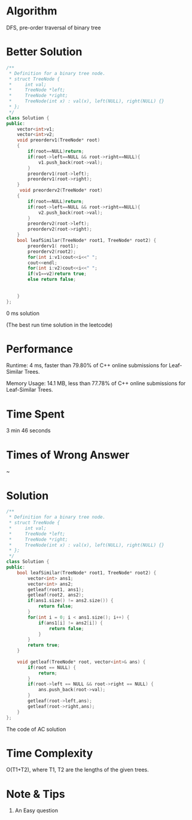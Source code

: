 # Algorithm

DFS, pre-order traversal of binary tree

# Better Solution

```c++
/**
 * Definition for a binary tree node.
 * struct TreeNode {
 *     int val;
 *     TreeNode *left;
 *     TreeNode *right;
 *     TreeNode(int x) : val(x), left(NULL), right(NULL) {}
 * };
 */
class Solution {
public:
    vector<int>v1;
    vector<int>v2;
    void preorderv1(TreeNode* root)
    {
        if(root==NULL)return;
        if(root->left==NULL && root->right==NULL){
            v1.push_back(root->val);
        }
        preorderv1(root->left);
        preorderv1(root->right);
    }
     void preorderv2(TreeNode* root)
    {
        if(root==NULL)return;
        if(root->left==NULL && root->right==NULL){
            v2.push_back(root->val);
        }
        preorderv2(root->left);
        preorderv2(root->right);
    }
    bool leafSimilar(TreeNode* root1, TreeNode* root2) {
        preorderv1( root1);
        preorderv2(root2);
        for(int i:v1)cout<<i<<" ";
        cout<<endl;
        for(int i:v2)cout<<i<<" ";
        if(v1==v2)return true;
        else return false;
        
        
    }
};
```

0 ms solution

(The best run time solution in the leetcode)

# Performance

Runtime: 4 ms, faster than 79.80% of C++ online submissions for Leaf-Similar Trees.

Memory Usage: 14.1 MB, less than 77.78% of C++ online submissions for Leaf-Similar Trees.

# Time Spent

3 min 46 seconds

# Times of Wrong Answer

~

# Solution

```c++
/**
 * Definition for a binary tree node.
 * struct TreeNode {
 *     int val;
 *     TreeNode *left;
 *     TreeNode *right;
 *     TreeNode(int x) : val(x), left(NULL), right(NULL) {}
 * };
 */
class Solution {
public:
    bool leafSimilar(TreeNode* root1, TreeNode* root2) {
        vector<int> ans1;
        vector<int> ans2;
        getleaf(root1, ans1);
        getleaf(root2, ans2);
        if(ans1.size() != ans2.size()) {
            return false;
        }
        for(int i = 0; i < ans1.size(); i++) {
            if(ans1[i] != ans2[i]) {
                return false;
            }
        }
        return true;
    }
    
    void getleaf(TreeNode* root, vector<int>& ans) {
        if(root == NULL) {
            return;
        }
        if(root->left == NULL && root->right == NULL) {
            ans.push_back(root->val);
        }
        getleaf(root->left,ans);
        getleaf(root->right,ans);
    }
};
```

The code of AC solution

# Time Complexity

O(T1+T2), where T1, T2 are the lengths of the given trees.

# Note & Tips

1. An Easy question
